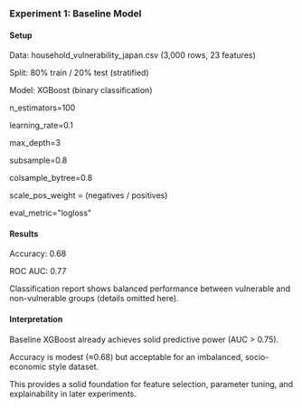 ### Experiment 1: Baseline Model

#### Setup

Data: household_vulnerability_japan.csv (3,000 rows, 23 features)

Split: 80% train / 20% test (stratified)

Model: XGBoost (binary classification)

n_estimators=100

learning_rate=0.1

max_depth=3

subsample=0.8

colsample_bytree=0.8

scale_pos_weight = (negatives / positives)

eval_metric="logloss"



#### Results

Accuracy: 0.68

ROC AUC: 0.77

Classification report shows balanced performance between vulnerable and non-vulnerable groups (details omitted here).


#### Interpretation

Baseline XGBoost already achieves solid predictive power (AUC > 0.75).

Accuracy is modest (≈0.68) but acceptable for an imbalanced, socio-economic style dataset.

This provides a solid foundation for feature selection, parameter tuning, and explainability in later experiments.
